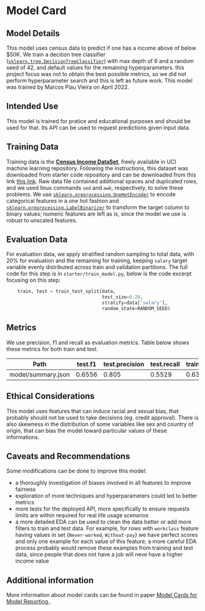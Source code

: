 # Model Card
## Model Details
This model uses census data to predict if one has a income above of below $50K.
We train a decition tree classifier  ([`sklearn.tree.DecisionTreeClassifier`](https://scikit-learn.org/stable/modules/generated/sklearn.tree.DecisionTreeClassifier.html)) with max depth of 6 and a random seed of 42, and default values for the remaining hyperparameters. this project focus was not to obtain the best possible metrics, so we did not perform hyperparameter search and this is left as future work. This model was trained by Marcos Piau Vieira on April 2022.

## Intended Use
This model is trained for pratice and educational purposes and should be used for that. Its API can be used to request predictions given input data.


## Training Data
Training data is the [**Census Income DataSet**](https://archive.ics.uci.edu/ml/datasets/census+income), freely available in UCI machine learning repository. Following the instructions, this dataset was downloaded from starter code repository and can be downloaded from this link [this link](https://github.com/udacity/nd0821-c3-starter-code/blob/master/starter/data/census.csv).
Raw data file contained additional spaces and duplicated rows, and we used linux commands `sed` and `awk`, respectively, to solve these problems. We use [`sklearn.preprocessing.OneHotEncoder`](https://scikit-learn.org/stable/modules/generated/sklearn.preprocessing.OneHotEncoder.html) to encode categorical features in a one hot fashion and [`sklearn.preprocessing.LabelBinarizer`](https://scikit-learn.org/stable/modules/generated/sklearn.preprocessing.LabelBinarizer.html) to transform the target column to binary values; numeric features are left as is, since the model we use is robust to unscaled features.


## Evaluation Data

For evaluation data, we apply stratified random sampling to total data, with 20% for evaluation and the remaining for training, keeping `salary` target variable evenly distributed across train and validation partitions. The full code for this step is in `starter/train_model.py`, below is the code excerpt focusing on this step:
```python
    train, test = train_test_split(data,
                                   test_size=0.20,
                                   stratify=data['salary'],
                                   random_state=RANDOM_SEED)
```

## Metrics
We use precision, f1 and recall as evaluation metrics. Table below shows these metrics for both train and test.

| Path               | test.f1   | test.precision   | test.recall   | train.f1   | train.precision   | train.recall   |
|--------------------|-----------|------------------|---------------|------------|-------------------|----------------|
| model/summary.json | 0.6556    | 0.805            | 0.5529        | 0.6365     | 0.7891            | 0.5334         |


## Ethical Considerations
This model uses features that can induce racial and sexual bias, that probably should not be used to take decisions (eg. credit approval). There is also skewness in the distribution of some variables like sex and country of origin, that can bias the model toward particular values of these informations.

## Caveats and Recommendations
Some modifications can be done to improve this model:
 - a thoroughly investigation of biases involved in all features to improve fairness
 - exploration of more techniques and hyperparameters could led to better metrics
 - more tests for the deployed API, more specifically to ensure requests limits are within required for real life usage scenarios
 - a more detailed EDA can be used to clean the data better or add more filters to train and test data. For example, for rows with `workclass` feature having values in set {`Never-worked`, `Without-pay`} we have perfect scores and only one example for each value of this feature; a more careful EDA process probably would remove these examples from training and test data, since people that does not have a job will neve have a higher income value

## Additional information
More information about model cards can be found in paper [Model Cards for Model Reporting
](https://arxiv.org/abs/1810.0399).